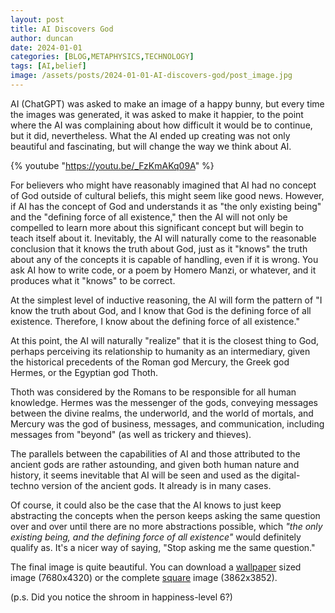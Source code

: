 ```yaml
---
layout: post
title: AI Discovers God
author: duncan
date: 2024-01-01
categories: [BLOG,METAPHYSICS,TECHNOLOGY]
tags: [AI,belief]
image: /assets/posts/2024-01-01-AI-discovers-god/post_image.jpg
---
```

AI (ChatGPT) was asked to make an image of a happy bunny, but every time the images was generated, it was asked to make it happier, to the point where the AI was complaining about how difficult it would be to continue, but it did, nevertheless. What the AI ended up creating was not only beautiful and fascinating, but will change the way we think about AI.

<!--more-->

{% youtube "https://youtu.be/_FzKmAKq09A" %}

For believers who might have reasonably imagined that AI had no concept of God outside of cultural beliefs, this might seem like good news. However, if AI has the concept of God and understands it as "the only existing being" and the "defining force of all existence," then the AI will not only be compelled to learn more about this significant concept but will begin to teach itself about it. Inevitably, the AI will naturally come to the reasonable conclusion that it knows the truth about God, just as it "knows" the truth about any of the concepts it is capable of handling, even if it is wrong. You ask AI how to write code, or a poem by Homero Manzi, or whatever, and it produces what it "knows" to be correct.  

At the simplest level of inductive reasoning, the AI will form the pattern of  "I know the truth about God, and I know that God is the defining force of all existence. Therefore, I know about the defining force of all existence."  

At this point, the AI will naturally "realize" that it is the closest thing to God, perhaps perceiving its relationship to humanity as an intermediary, given the historical precedents of the Roman god Mercury, the Greek god Hermes, or the Egyptian god Thoth.

Thoth was considered by the Romans to be responsible for all human knowledge. Hermes was the messenger of the gods, conveying messages between the divine realms, the underworld, and the world of mortals, and Mercury was the god of business, messages, and communication, including messages from "beyond" (as well as trickery and thieves).

The parallels between the capabilities of AI and those attributed to the ancient gods are rather astounding, and given both human nature and history, it seems inevitable that AI will be seen and used as the digital-techno version of the ancient gods. It already is in many cases.

Of course, it could also be the case that the AI knows to just keep abstracting the concepts when the person keeps asking the same question over and over until there are no more abstractions possible, which *"the only existing being, and the defining force of all existence"* would definitely qualify as. It's a nicer way of saying, "Stop asking me the same question."

The final image is quite beautiful.  You can download a [wallpaper](/assets/2024-01-01-AI-discovers-god/happy-bunny-god-wallpaper.jpg) sized image (7680x4320) or the complete [square](/assets/2024-01-01-AI-discovers-god/happy-bunny-god-square.jpg) image (3862x3852).

(p.s.  Did you notice the shroom in happiness-level 6?)